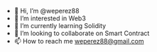 - 👋 Hi, I’m @weperez88
- 👀 I’m interested in Web3
- 🌱 I’m currently learning Solidity
- 💞️ I’m looking to collaborate on Smart Contract
- 📫 How to reach me weperez88@gmail.com

<!---
weperez88/weperez88 is a ✨ special ✨ repository because its `README.md` (this file) appears on your GitHub profile.
You can click the Preview link to take a look at your changes.
--->
